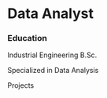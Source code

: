 # Data Analyst

### Education
Industrial Engineering B.Sc.

Specialized in Data Analysis 


Projects
